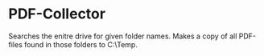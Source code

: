 # PDF-Collector
Searches the enitre drive for given folder names. Makes a copy of all PDF-files found in those folders to C:\Temp\.
